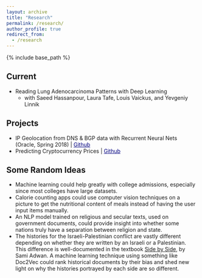 ```yaml
---
layout: archive
title: "Research"
permalink: /research/
author_profile: true
redirect_from:
  - /research
---
```


{% include base_path %}

Current
------
* Reading Lung Adenocarcinoma Patterns with Deep Learning
    * with Saeed Hassanpour, Laura Tafe, Louis Vaickus, and Yevgeniy Linnik
  

Projects
------
* IP Geolocation from DNS & BGP data with Recurrent Neural Nets (Oracle, Spring 2018) \| <a href="https://github.com/jasonwei20/oracle-dyn-ml" style="color:navy">Github</a>
* Predicting Cryptocurrency Prices \| <a href="https://github.com/jasonwei20/cryptocurrency-prediction" style="color:navy">Github</a>

Some Random Ideas
------
* Machine learning could help greatly with college admissions, especially since most colleges have large datasets.
* Calorie counting apps could use computer vision techniques on a picture to get the nutritional content of meals instead of having the user input items manually.
* An NLP model trained on religious and secular texts, used on government documents, could provide insight into whether some nations truly have a separation between religion and state.
* The histories for the Israeli-Palestinian conflict are vastly different depending on whether they are written by an Israeli or a Palestinian. This difference is well-documented in the textbook [Side by Side](https://www.amazon.com/Side-Parallel-Histories-Israel-Palestine/dp/1595586830), by Sami Adwan. A machine learning technique using something like Doc2Vec could rank historical documents by their bias and shed new light on why the histories portrayed by each side are so different.
